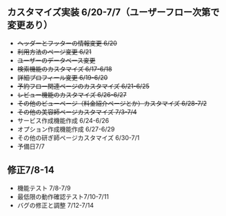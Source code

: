 ## カスタマイズ実装 6/20-7/7（ユーザーフロー次第で変更あり）

- ~~ヘッダーとフッターの情報変更 6/20~~
- ~~利用方法のページ変更 6/21~~
- ~~ユーザーのデータベース変更~~
- ~~検索機能のカスタマイズ 6/17-6/18~~
- ~~詳細プロフィール変更 6/19-6/20~~
- ~~予約フロー関連ページのカスタマイズ 6/21-6/25~~
- ~~レビュー機能のカスタマイズ 6/26-6/27~~
- ~~その他のビューページ（料金紹介ページとか）カスタマイズ 6/28-7/2~~
- ~~その他の美容師ページカスタマイズ 7/3-7/4~~
- サービス作成機能作成 6/24-6/26
- オプション作成機能作成 6/27-6/29
- その他の研ぎ師ページカスタマイズ 6/30-7/1
- 予備日7/7

## 修正7/8-14
- 機能テスト 7/8-7/9
- 最低限の動作確認テスト7/10-7/11
- バグの修正と調整 7/12-7/14
